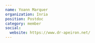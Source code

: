```yaml
---
name: Yoann Marquer
organization: Inria
position: Postdoc
category: member
social:
  website: https://www.dr-apeiron.net/
---
```

